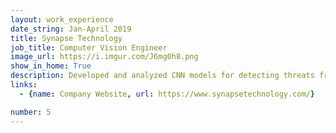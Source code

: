 ```yaml
---
layout: work_experience
date_string: Jan-April 2019
title: Synapse Technology
job_title: Computer Vision Engineer
image_url: https://i.imgur.com/J6mg0h8.png
show_in_home: True
description: Developed and analyzed CNN models for detecting threats from x-ray scans
links:
  - {name: Company Website, url: https://www.synapsetechnology.com/}

number: 5
---
```

